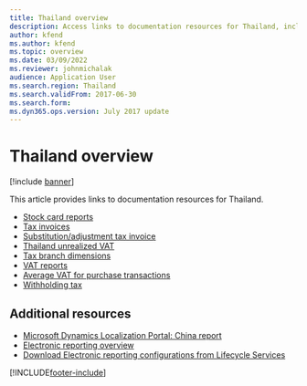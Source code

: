 ```yaml
---
title: Thailand overview
description: Access links to documentation resources for Thailand, including links to resources about stock card reports, tax invoices, and average VAT for purchase transations. 
author: kfend
ms.author: kfend
ms.topic: overview
ms.date: 03/09/2022
ms.reviewer: johnmichalak
audience: Application User
ms.search.region: Thailand
ms.search.validFrom: 2017-06-30
ms.search.form: 
ms.dyn365.ops.version: July 2017 update
---
```


# Thailand overview

[!include [banner](../../includes/banner.md)]

This article provides links to documentation resources for Thailand. 

- [Stock card reports](apac-tha-stock-card-reports.md)
- [Tax invoices](apac-tha-tax-invoices.md)
- [Substitution/adjustment tax invoice](apac-tha-substitution-and-adjustment-invoices.md)
- [Thailand unrealized VAT](apac-tha-unrealized-vat.md)
- [Tax branch dimensions](apac-tha-tax-branch-dimensions.md)
- [VAT reports](apac-tha-sales-vat-report.md)
- [Average VAT for purchase transactions](apac-tha-average-vat-for-purchase-transactions.md) 
- [Withholding tax](apac-tha-withholding-tax.md)

## Additional resources
- [Microsoft Dynamics Localization Portal: China report](https://mbs.microsoft.com/files/customer/AX/Support/supportnews/thailand.html)
- [Electronic reporting overview](../../../fin-ops-core/dev-itpro/analytics/general-electronic-reporting.md)
- [Download Electronic reporting configurations from Lifecycle Services](../../../fin-ops-core/dev-itpro/analytics/download-electronic-reporting-configuration-lcs.md)


[!INCLUDE[footer-include](../../../includes/footer-banner.md)]
